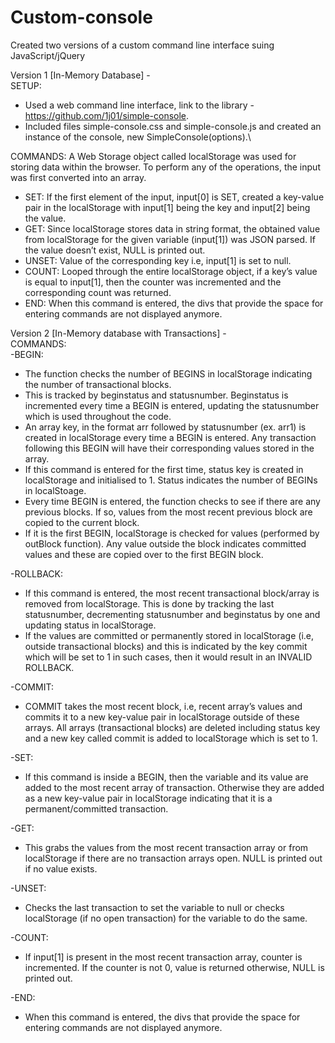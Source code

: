 # Custom-console

Created two versions of a custom command line interface suing JavaScript/jQuery

Version 1 [In-Memory Database] -\
SETUP:
-	Used a web command line interface, link to the library - https://github.com/1j01/simple-console.
-	Included files simple-console.css and simple-console.js and created an instance of the console, new SimpleConsole(options).\

COMMANDS:
A Web Storage object called localStorage was used for storing data within the browser.
To perform any of the operations, the input was first converted into an array.
-	SET: If the first element of the input, input[0] is SET, created a key-value pair in the localStorage with input[1] being the key and input[2] being the value.
-	GET: Since localStorage stores data in string format, the obtained value from localStorage for the given variable (input[1]) was JSON parsed. If the value doesn’t exist, NULL is printed out.
-	UNSET: Value of the corresponding key i.e, input[1] is set to null.
-	COUNT: Looped through the entire localStorage object, if a key’s value is equal to input[1], then the counter was incremented and the corresponding count was returned.
-	END: When this command is entered, the divs that provide the space for entering commands are not displayed anymore.

Version 2 [In-Memory database with Transactions] -\
COMMANDS:\
-BEGIN: 
 - The function checks the number of BEGINS in localStorage indicating the number of transactional blocks. 
 - This is tracked by beginstatus and statusnumber. Beginstatus is incremented every time a BEGIN is entered, updating the statusnumber which is used throughout the code.
 - An array key, in the format arr followed by statusnumber (ex. arr1) is created in localStorage every time a BEGIN is entered. Any transaction following this BEGIN will have their corresponding values stored in the array.
 - If this command is entered for the first time, status key is created in localStorage and initialised to 1. Status indicates the number of BEGINs in localStoage.
 -	Every time BEGIN is entered, the function checks to see if there are any previous blocks. If so, values from the most recent previous block are copied to the current block.
 -	If it is the first BEGIN, localStorage is checked for values (performed by outBlock function). Any value outside the block indicates committed values and these are copied over to the first BEGIN block.
 
-ROLLBACK:
 -	If this command is entered, the most recent transactional block/array is removed from localStorage. This is done by tracking the last statusnumber, decrementing statusnumber and beginstatus by one and updating status in localStorage.
 -	If the values are committed or permanently stored in localStorage (i.e, outside transactional blocks) and this is indicated by the key commit which will be set to 1 in such cases, then it would result in an INVALID ROLLBACK.

-COMMIT:
 -	COMMIT takes the most recent block, i.e, recent array’s values and commits it to a new key-value pair in localStorage outside of these arrays. All arrays (transactional blocks) are deleted including status key and a new key called commit is added to localStorage which is set to 1.

-SET:
 -	If this command is inside a BEGIN, then the variable and its value are added to the most recent array of transaction. Otherwise they are added as a new key-value pair in localStorage indicating that it is a permanent/committed transaction.

-GET:
 -	This grabs the values from the most recent transaction array or from localStorage if there are no transaction arrays open. NULL is printed out if no value exists.

-UNSET:
 -	Checks the last transaction to set the variable to null or checks localStorage (if no open transaction) for the variable to do the same.

-COUNT:
 -	If input[1] is present in the most recent transaction array, counter is incremented. If the counter is not 0, value is returned otherwise, NULL is printed out.

-END:
 -	When this command is entered, the divs that provide the space for entering commands are not displayed anymore.
